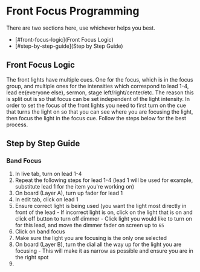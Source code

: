 # Front Focus Programming

There are two sections here, use whichever helps you best.

- [#front-focus-logic](Front Focus Logic)
- [#step-by-step-guide](Step by Step Guide)

## Front Focus Logic

The front lights have multiple cues.  One for the focus, which is in the focus group, and multiple ones for the intensities which correspond to lead 1-4, lead ee(everyone else), sermon, stage left/right/center/etc.  The reason this is split out is so that focus can be set independent of the light intensity.  In order to set the focus of the front lights you need to first turn on the cue that turns the light on so that you can see where you are focusing the light, then focus the light in the focus cue.  Follow the steps below for the best process.

## Step by Step Guide

### Band Focus

1. In live tab, turn on lead 1-4
2. Repeat the following steps for lead 1-4 (lead 1 will be used for example, substitute lead 1 for the item you're working on)
  1. On board (Layer A), turn up fader for lead 1
  2. In edit tab, click on lead 1
  3. Ensure correct light is being used (you want the light most directly in front of the lead
    - If incorrect light is on, click on the light that is on and click off button to turn off dimmer
    - Click light you would like to turn on for this lead, and move the dimmer fader on screen up to `65`
  4. Click on band focus
  5. Make sure the light you are focusing is the only one selected
  6. On board (Layer B), turn the dial all the way up for the light you are focusing
    - This will make it as narrow as possible and ensure you are in the right spot
  7. 
